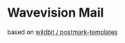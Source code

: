 # Wavevision Mail

based on [wildbit / postmark-templates](https://github.com/wildbit/postmark-templates)